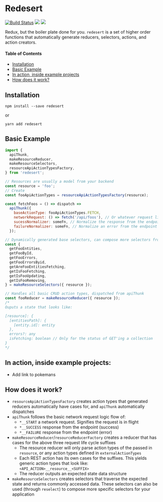# Redesert

[![Build Status](https://travis-ci.com/ahoym/redesert.svg?branch=master)](https://travis-ci.com/ahoym/redesert)
<a href="https://codeclimate.com/github/ahoym/redesert/maintainability"><img src="https://api.codeclimate.com/v1/badges/6092506aae88ba28bf0f/maintainability" /></a>
<a href="https://codeclimate.com/github/ahoym/redesert/test_coverage"><img src="https://api.codeclimate.com/v1/badges/6092506aae88ba28bf0f/test_coverage" /></a>

Redux, but the boiler plate done for you. `redesert` is a set of higher order functions that automatically generate reducers, selectors, actions, and action creators.

#### Table of Contents

* [Installation][installation]
* [Basic Example][basicexample]
* [In action, inside example projects][exampleusages]
* [How does it work?][howitworks]

## Installation

[installation]: #installation

```
npm install --save redesert
```

or

```
yarn add redesert
```

## Basic Example

[basicexample]: #basic-example

```javascript
import {
  apiThunk,
  makeResourceReducer,
  makeResourceSelectors,
  resourceApiActionTypesFactory,
} from 'redesert';

// Resources are usually a model from your backend
const resource = 'foo';
// Create
const fooApiActionTypes = resourceApiActionTypesFactory(resource);

const fetchFoos = () => dispatch =>
  apiThunk({
    baseActionType: fooApiActionTypes.FETCH,
    networkRequest: () => fetch('/api/foos'), // Or whatever request library
    sucessNormalizer: someFn, // Normalize the response from the endpoint
    failureNormalizer: someFn, // Normalize an error from the endpoint
  });

// Dynamically generated base selectors, can compose more selectors from these
const {
  getFooEntities,
  getFooById,
  getFooErrors,
  getFooErrorsByid,
  getAreFooEntitiesFetching,
  getIsFooFetching,
  getIsFooUpdating,
  getIsFooRemoving,
} = makeResourceSelectors({ resource });

// Handles all basic CRUD action types, dispatched from apiThunk
const fooReducer = makeResourceReducer({ resource });
/*
Ouputs a state that looks like:

[resource]: {
  [entitiesPath]: {
    [entity.id]: entity
  },
  errors?: any
  isFetching: boolean // Only for the status of GET'ing a collection
}
*/
```

## In action, inside example projects:

[exampleusages]: #in-action-inside-example-projects

* Add link to pokemans

## How does it work?

[howitworks]: #how-does-it-work

* `resourceApiActionTypesFactory` creates action types that generated reducers
  automatically have cases for, and `apiThunk` automatically dispatches
* `apiThunk` follows the basic network request logic flow of:
  * `*__START` a network request. Signifies the request is in flight
  * `*__SUCCESS` response from the endpoint (success)
  * `*__FAILURE` response from the endpoint (error)
* `makeResourceReducer`/`resourceReducerFactory` creates a reducer that has
  cases for the above three request life cycle suffixes
  * The resource reducer will only parse action types of the passed in
    `resource`, or any action types defined in `externalActionTypes`
  * Each REST action has its own cases for the suffixes. This yields generic
    action types that look like: `<API_ACTION>__resource__<SUFFIX>`
  * The reducer outputs an expected state data structure
* `makeResourceSelectors` creates selectors that traverse the expected state and
  returns commonly accessed data. These selectors can also be used (through
  `reselect`) to compose more specific selectors for your application
